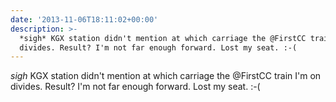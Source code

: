 ```yaml
---
date: '2013-11-06T18:11:02+00:00'
description: >-
  *sigh* KGX station didn't mention at which carriage the @FirstCC train I'm on
  divides. Result? I'm not far enough forward. Lost my seat. :-(
---
```

*sigh* KGX station didn't mention at which carriage the @FirstCC train I'm on divides. Result? I'm not far enough forward. Lost my seat. :-(
